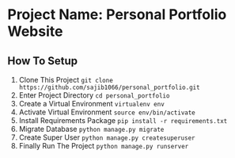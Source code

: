 # Project Name: Personal Portfolio Website

## How To Setup
1. Clone This Project `git clone https://github.com/sajib1066/personal_portfolio.git`
2. Enter Project Directory `cd personal_portfolio`
3. Create a Virtual Environment `virtualenv env`
4. Activate Virtual Environment `source env/bin/activate`
5. Install Requirements Package `pip install -r requirements.txt`
6. Migrate Database `python manage.py migrate`
7. Create Super User `python manage.py createsuperuser`
8. Finally Run The Project `python manage.py runserver`


